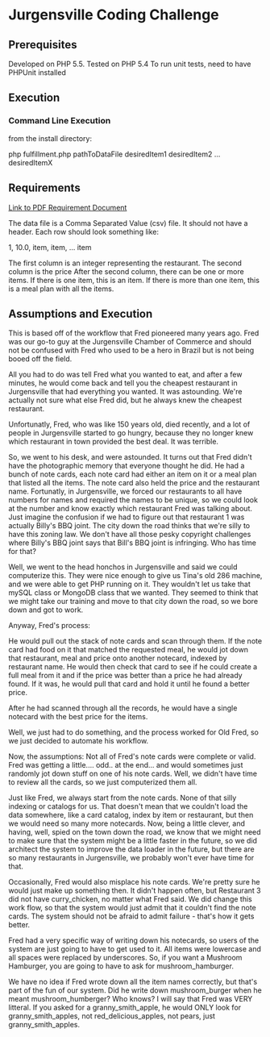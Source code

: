 # Jurgensville Coding Challenge

## Prerequisites
Developed on PHP 5.5.  Tested on PHP 5.4
To run unit tests, need to have PHPUnit installed

## Execution
### Command Line Execution
from the install directory:

php fulfillment.php pathToDataFile desiredItem1 desiredItem2 ... desiredItemX
## Requirements
[Link to PDF Requirement Document](https://github.com/bhoover10001/Jurgensville/blob/master/SWECodingChallenge.pdf?raw=true)

The data file is a Comma Separated Value (csv) file.  It should not have a header.  Each row should look something like:

1, 10.0, item, item, ... item

The first column is an integer representing the restaurant.
The second column is the price
After the second column, there can be one or more items.  If there is one item, this is an item.  If there is more than one item, this is a meal plan with all the items.



## Assumptions and Execution
This is based off of the workflow that Fred pioneered many years ago.  Fred was our go-to guy at the Jurgensville Chamber 
of Commerce and should not be confused with Fred who used to be a hero in Brazil but is not being booed off the field.

All you had to do was tell Fred what you wanted to eat, and after a few minutes, he would come back and tell you the
cheapest restaurant in Jurgensville that had everything you wanted.  It was astounding.  We're actually not sure what else Fred did, but he always knew the cheapest restaurant.

Unfortunatly, Fred, who was like 150 years old, died recently, and a lot of people in Jurgensville started to go hungry, because they no longer knew which restaurant in town provided the best deal.  It was terrible.

So, we went to his desk, and were astounded.  It turns out that Fred didn't have the photographic memory that everyone thought he did.  He had a bunch of note cards, each note card had either an item on it or a meal plan that listed all the 
items.  The note card also held the price and the restaurant name.  Fortunatly, in Jurgensville, we forced our restaurants to all have numbers for names and required the names to be unique, so we could look at the number and know exactly which restaurant Fred was talking about.  Just imagine the confusion if we had to figure out that restaurant 1 was actually Billy's BBQ joint.  The city down the road thinks that we're silly to have this zoning law.  We don't have all those pesky copyright challenges where Billy's BBQ joint says that Bill's BBQ joint is infringing.  Who has time for that?

Well, we went to the head honchos in Jurgensville and said we could computerize this.  They were nice enough to give us Tina's old 286 machine, and we were able to get PHP running on it.  They wouldn't let us take that mySQL class or MongoDB class that we wanted.  They seemed to think that we might take our training and move to that city down the road, so we bore down and got to work.

Anyway, Fred's process:

He would pull out the stack of note cards and scan through them.  If the note card had food on it that matched the requested meal, he would jot down that restaurant, meal and price onto another notecard, indexed by restaurant name.  He would then check that card to see if he could create a full meal from it and if the price was better than a price he had already found.  If it was, he would pull that card and hold it until he found a better price.

After he had scanned through all the records, he would have a single notecard with the best price for the items.

Well, we just had to do something, and the process worked for Old Fred, so we just decided to automate his workflow.

Now, the assumptions:
Not all of Fred's note cards were complete or valid.  Fred was getting a little.... odd.. at the end... and would sometimes just randomly jot down stuff on one of his note cards.  Well, we didn't have time to review all the cards, so we just computerized them all.

Just like Fred, we always start from the note cards.  None of that silly indexing or catalogs for us.  That doesn't mean that we couldn't load the data somewhere, like a card catalog, index by item or restaurant, but then we would need so many more notecards.  Now, being a little clever, and having, well, spied on the town down the road, we know that we might need to make sure that the system might be a little faster in the future, so we did architect the system to improve the data loader in the future, but there are so many restaurants in Jurgensville, we probably won't ever have time for that.

Occasionally, Fred would also misplace his note cards.  We're pretty sure he would just make up something then.  It didn't happen often, but Restaurant 3 did not have curry_chicken, no matter what Fred said.  We did change this work flow, so that the system would just admit that it couldn't find the note cards.  The system should not be afraid to admit failure - that's how it gets better.

Fred had a very specific way of writing down his notecards, so users of the system are just going to have to get used to it.  All items were lowercase and all spaces were replaced by underscores.  So, if you want a Mushroom Hamburger, you are going to have to ask for mushroom_hamburger.  

We have no idea if Fred wrote down all the item names correctly, but that's part of the fun of our system.  Did he write down mushroom_burger when he meant mushroom_humberger?  Who knows?  I will say that Fred was VERY litteral.  If you asked for a granny_smith_apple, he would ONLY look for granny_smith_apples, not red_delicious_apples, not pears, just granny_smith_apples. 

